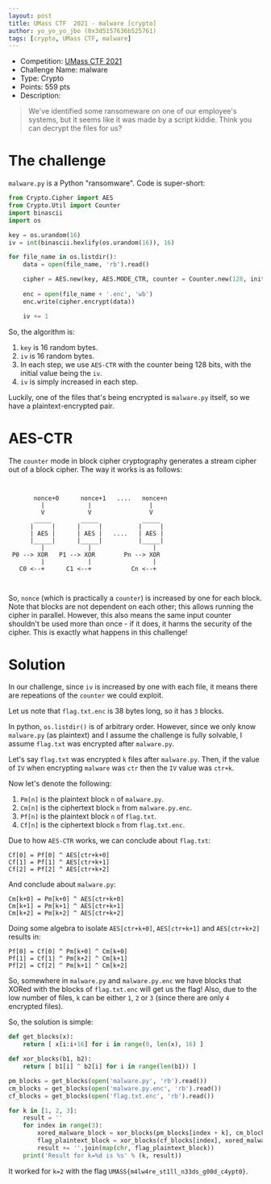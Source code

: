 ```yaml
---
layout: post
title: UMass CTF  2021 - malware [crypto]
author: yo_yo_yo_jbo (0x3d5157636b525761)
tags: [crypto, UMass CTF, malware]
---
```


 * Competition: [UMass CTF 2021](https://www.ctfsecurinets.com/challenges)
 * Challenge Name: malware
 * Type: Crypto
 * Points: 559 pts
 * Description: 
 > We've identified some ransomeware on one of our employee's systems, but it seems like it was made by a script kiddie. Think you can decrypt the files for us?

The challenge
==
`malware.py` is a Python "ransomware".
Code is super-short:

```python
from Crypto.Cipher import AES
from Crypto.Util import Counter
import binascii
import os

key = os.urandom(16)
iv = int(binascii.hexlify(os.urandom(16)), 16)

for file_name in os.listdir():
    data = open(file_name, 'rb').read()

    cipher = AES.new(key, AES.MODE_CTR, counter = Counter.new(128, initial_value=iv))
    
    enc = open(file_name + '.enc', 'wb')
    enc.write(cipher.encrypt(data))

    iv += 1
```

<!--more-->
So, the algorithm is:
1. `key` is 16 random bytes.
2. `iv` is 16 random bytes.
3. In each step, we use `AES-CTR` with the counter being 128 bits, with the initial value being the `iv`.
4. `iv` is simply increased in each step.

Luckily, one of the files that's being encrypted is `malware.py` itself, so we have a plaintext-encrypted pair.

AES-CTR
==
The `counter` mode in block cipher cryptography generates a stream cipher out of a block cipher. The way it works is as follows:
```


       nonce+0      nonce+1   ....   nonce+n
         |            |                |
         V            V                V
       _____        _____            _____
      |     |      |     |          |     |
      | AES |      | AES |   ....   | AES |
      |_____|      |_____|          |_____|
         |            |                 |
 P0 --> XOR   P1 --> XOR        Pn --> XOR
         |            |                 |
   C0 <--+      C1 <--+           Cn <--+
         
         
```

So, `nonce` (which is practically a `counter`) is increased by one for each block.
Note that blocks are not dependent on each other; this allows running the cipher in parallel. However, this also means the same input counter shouldn't be used more than once - if it does, it harms the security of the cipher. This is exactly what happens in this challenge!

Solution
==
In our challenge, since `iv` is increased by one with each file, it means there are repeations of the `counter` we could exploit.

Let us note that `flag.txt.enc` is 38 bytes long, so it has `3` blocks.

In python, `os.listdir()` is of arbitrary order.
However, since we only know `malware.py` (as plaintext) and I assume the challenge is fully solvable, I assume `flag.txt` was encrypted after `malware.py`.

Let's say `flag.txt` was encrypted `k` files after `malware.py`.
Then, if the value of `IV` when encrypting `malware` was `ctr` then the `IV` value was `ctr+k`.

Now let's denote the following:
1. `Pm[n]` is the plaintext block `n` of `malware.py`.
2. `Cm[n]` is the ciphertext block `n` from `malware.py.enc`.
3. `Pf[n]` is the plaintext block `n` of `flag.txt`.
4. `Cf[n]` is the ciphertext block `n` from `flag.txt.enc`.

Due to how `AES-CTR` works, we can conclude about `flag.txt`:
```
Cf[0] = Pf[0] ^ AES[ctr+k+0]
Cf[1] = Pf[1] ^ AES[ctr+k+1]
Cf[2] = Pf[2] ^ AES[ctr+k+2]
```

And conclude about `malware.py`:
```
Cm[k+0] = Pm[k+0] ^ AES[ctr+k+0]
Cm[k+1] = Pm[k+1] ^ AES[ctr+k+1]
Cm[k+2] = Pm[k+2] ^ AES[ctr+k+2]
```

Doing some algebra to isolate `AES[ctr+k+0]`, `AES[ctr+k+1]` and `AES[ctr+k+2]` results in:
```
Pf[0] = Cf[0] ^ Pm[k+0] ^ Cm[k+0]
Pf[1] = Cf[1] ^ Pm[k+2] ^ Cm[k+1]
Pf[2] = Cf[2] ^ Pm[k+1] ^ Cm[k+2]
```

So, somewhere in `malware.py` and `malware.py.enc` we have blocks that XORed with the blocks of `flag.txt.enc` will get us the flag!
Also, due to the low number of files, `k` can be either `1`, `2` or `3` (since there are only `4` encrypted files).

So, the solution is simple:
```python
def get_blocks(x):
    return [ x[i:i+16] for i in range(0, len(x), 16) ]

def xor_blocks(b1, b2):
    return [ b1[i] ^ b2[i] for i in range(len(b1)) ]

pm_blocks = get_blocks(open('malware.py', 'rb').read())
cm_blocks = get_blocks(open('malware.py.enc', 'rb').read())
cf_blocks = get_blocks(open('flag.txt.enc', 'rb').read())

for k in [1, 2, 3]:
    result = ''
    for index in range(3):
        xored_malware_block = xor_blocks(pm_blocks[index + k], cm_blocks[index + k])
        flag_plaintext_block = xor_blocks(cf_blocks[index], xored_malware_block)
        result += ''.join(map(chr, flag_plaintext_block))
    print('Result for k=%d is %s' % (k, result))

```

It worked for `k=2` with the flag `UMASS{m4lw4re_st1ll_n33ds_g00d_c4ypt0}`.
